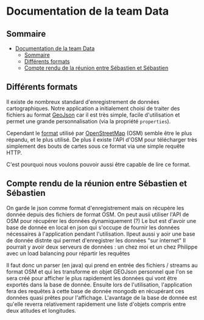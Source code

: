 # Documentation de la team Data

## Sommaire

- [Documentation de la team Data](#documentation-de-la-team-data)
  - [Sommaire](#sommaire)
  - [Différents formats](#différents-formats)
  - [Compte rendu de la réunion entre Sébastien et Sébastien](#compte-rendu-de-la-réunion-entre-sébastien-et-sébastien)

## Différents formats

Il existe de nombreux standard d'enregistrement de données cartographiques.
Notre application a initialement choisi de traiter des fichiers au format [GeoJson](https://fr.wikipedia.org/wiki/GeoJSON) car il est très simple, facile d'utilisation et permet une grande personnalisation (via la propriété `properties`).

Cependant le [format](https://wiki.openstreetmap.org/wiki/OSM_XML) utilisé par [OpenStreetMap](https://wiki.openstreetmap.org/wiki/Main_Page) (OSM) semble être le plus répandu, et le plus utilisé. De plus il existe l'API d'OSM pour télécharger très simplement des bouts de cartes sous ce format via une simple requête HTTP.

C'est pourquoi nous voulons pouvoir aussi être capable de lire ce format.

## Compte rendu de la réunion entre Sébastien et Sébastien

On garde le json comme format d'enregistrement mais on récupère les donnée depuis des fichiers de format OSM. 
On peut ausii utiliser l'API de OSM pour récupérer les données dynamiquement (?)
Le but est d'avoir une base de donnée en local en json qui s'occupe de fournir les données nécessaires à l'application pendant l'utilisation.
Ilpeut aussi y aoir une base de donnée distnte qui permet d'enregistrer les données "sur internet"
Il pourrait y avoir deux serveurs de données : un chez moi et un chez Philippe avec un load balancing pour répartir les requêtes

Il faut donc un parser (en java) qui prend en entrée des fichiers / streams au format OSM et qui les transforme en objet GEOJson personnel que l'on se sera créé pour afficher le plus rapidement les données qui vont être exportés dans la base de donnée. Ensuite lors de l'utilisation, l'application fera des requêtes à cette base de donnée mongodb en récupérant ces données quasi prêtes pour l'affichage.
L'avantage de la base de donnée est qu'elle reverra relativement rapidement une liste d'objets compris entre deux atitudes et longitudes.
